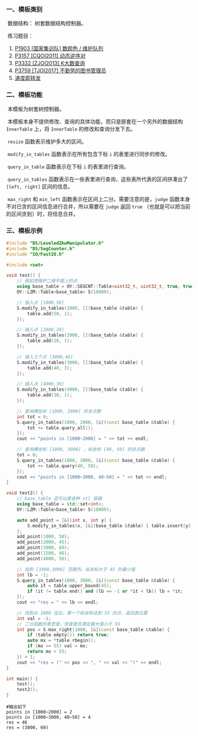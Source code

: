 ### 一、模板类别

​	数据结构： 树套数据结构控制器。

​	练习题目：

1. [P1903 [国家集训队] 数颜色 / 维护队列](https://www.luogu.com.cn/problem/P1903)
2. [P3157 [CQOI2011] 动态逆序对](https://www.luogu.com.cn/problem/P3157)
3. [P3332 [ZJOI2013] K大数查询](https://www.luogu.com.cn/problem/P3332)
4. [P3759 [TJOI2017] 不勤劳的图书管理员](https://www.luogu.com.cn/problem/P3759)
5. [速度即转发](https://ac.nowcoder.com/acm/problem/217863)



### 二、模板功能

​		本模板为树套树控制器。

​		本模板本身不提供修改、查询的具体功能，而只是嵌套在一个另外的数据结构 `InnerTable` 上，将 `InnerTable` 的修改和查询分发下去。

​		 `resize` 函数表示维护多大的区间。

​		 `modify_in_tables` 函数表示在所有包含下标 `i` 的表里进行同步的修改。

​		 `query_in_table` 函数表示在下标 `i` 的表里进行查询。

​		 `query_in_tables` 函数表示在一些表里进行查询，这些表所代表的区间拼凑出了 `[left, right]` 区间的信息。

​		 `max_right`  和 `min_left` 函数表示在区间上二分。需要注意的是，`judge` 函数本身不对已贪的区间信息进行合并，所以需要在 `judge` 返回 `true` （也就是可以把当前的区间贪到）时，将信息合并。


### 三、模板示例

```c++
#include "DS/LeveledZkwManipulator.h"
#include "DS/SegCounter.h"
#include "IO/FastIO.h"

#include <set>

void test() {
    // 假如想维护二维平面上的点
    using base_table = OY::SEGCNT::Table<uint32_t, uint32_t, true, true, true>;
    OY::LZM::Table<base_table> S(10000);

    // 插入点 [1000,50]
    S.modify_in_tables(1000, [](base_table &table) {
        table.add(50, 1);
    });

    // 插入点 [2000,20]
    S.modify_in_tables(2000, [](base_table &table) {
        table.add(20, 1);
    });

    // 插入三个点 [3000,40]
    S.modify_in_tables(3000, [](base_table &table) {
        table.add(40, 3);
    });

    // 插入点 [4000,30]
    S.modify_in_tables(4000, [](base_table &table) {
        table.add(30, 1);
    });

    // 查询横坐标 [1000, 2000] 的总点数
    int tot = 0;
    S.query_in_tables(1000, 2000, [&](const base_table &table) {
        tot += table.query_all();
    });
    cout << "points in [1000~2000] = " << tot << endl;

    // 查询横坐标 [1000, 3000] ，纵坐标 [40, 50] 的总点数
    tot = 0;
    S.query_in_tables(1000, 3000, [&](const base_table &table) {
        tot += table.query(40, 50);
    });
    cout << "points in [1000~3000, 40~50] = " << tot << endl;
}

void test2() {
    // base_table 还可以是各种 stl 容器
    using base_table = std::set<int>;
    OY::LZM::Table<base_table> S(10000);

    auto add_point = [&](int x, int y) {
        S.modify_in_tables(x, [&](base_table &table) { table.insert(y); });
    };
    add_point(1000, 50);
    add_point(2000, 45);
    add_point(3000, 60);
    add_point(1500, 46);
    add_point(4000, 56);

    // 找到 [1000,3000] 范围内，纵坐标大于 45 的最小值
    int lb = -1;
    S.query_in_tables(1000, 3000, [&](const base_table &table) {
        auto it = table.upper_bound(45);
        if (it != table.end() and (lb == -1 or *it < lb)) lb = *it;
    });
    cout << "res = " << lb << endl;

    // 找到从 1000 往右，第一个纵坐标达到 55 的点，返回其位置
    int val = -1;
    // 二分函数的意思是，检查是否满足最大值小于 55
    int pos = S.max_right(1000, [&](const base_table &table) {
        if (table.empty()) return true;
        auto mx = *table.rbegin();
        if (mx >= 55) val = mx;
        return mx < 55;
    }) + 1;
    cout << "res = (" << pos << ", " << val << ")" << endl;
}

int main() {
    test();
    test2();
}
```

```
#输出如下
points in [1000~2000] = 2
points in [1000~3000, 40~50] = 4
res = 46
res = (3000, 60)

```


